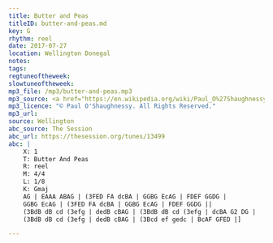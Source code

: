 ```yaml
---
title: Butter and Peas
titleID: butter-and-peas.md
key: G
rhythm: reel
date: 2017-07-27
location: Wellington Donegal
notes:
tags:
regtuneoftheweek:
slowtuneoftheweek:
mp3_file: /mp3/butter-and-peas.mp3
mp3_source: <a href="https://en.wikipedia.org/wiki/Paul_O%27Shaughnessy_(musician)">Paul O'Shaughnessy @ Ceol na Coille 2017</a>
mp3_licence: "© Paul O'Shaughnessy. All Rights Reserved."
mp3_url:
source: Wellington
abc_source: The Session
abc_url: https://thesession.org/tunes/13499
abc: |
    X: 1
    T: Butter And Peas
    R: reel
    M: 4/4
    L: 1/8
    K: Gmaj
    AG | EAAA ABAG | (3FED FA dcBA | GGBG EcAG | FDEF GGDG |
    GGBG EcAG | (3FED FA dcBA | GGBG EcAG | FDEF GGDG ||
    (3BdB dB cd (3efg | dedB cBAG | (3BdB dB cd (3efg | dcBA G2 DG |
    (3BdB dB cd (3efg | dedB cBAG | (3Bcd ef gedc | BcAF GFED |]

---
```


